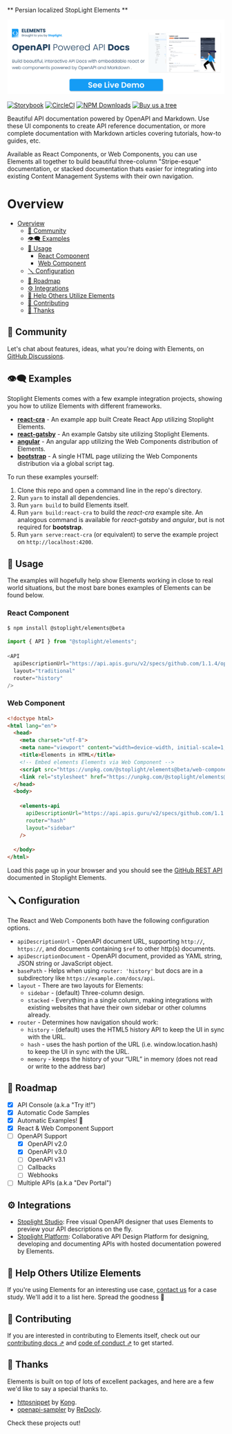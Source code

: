 ** Persian localized StopLight Elements **

[![Elements - OpenAPI Powered API Documentation](docs/images/readme-header.svg)][elements_landing_page]

[![Storybook](https://cdn.jsdelivr.net/gh/storybookjs/brand@master/badge/badge-storybook.svg)](https://stoplight-elements.netlify.app)
[![CircleCI][circle_ci_image]][circle_ci]
[![NPM Downloads][circle_ci_image]][npm]
[![Buy us a tree][ecologi_image]][ecologi]

Beautiful API documentation powered by OpenAPI and Markdown. Use these UI components to create API reference documentation, or more complete documentation with Markdown articles covering tutorials, how-to guides, etc.

Available as React Components, or Web Components, you can use Elements all together to build beautiful three-column "Stripe-esque" documentation, or stacked documentation thats easier for integrating into existing Content Management Systems with their own navigation.

# Overview

- [Overview](#overview)
  - [📖 Community](#-community)
  - [👁️🗨 ️️Examples](#️-️️examples)
  - [🏁 Usage](#-usage)
    - [React Component](#react-component)
    - [Web Component](#web-component)
  - [🪛 Configuration](#-configuration)
  - [🚧 Roadmap](#-roadmap)
  - [⚙️ Integrations](#️-integrations)
  - [🏁 Help Others Utilize Elements](#-help-others-utilize-elements)
  - [👏 Contributing](#-contributing)
  - [🎉 Thanks](#-thanks)

## 📖 Community

Let's chat about features, ideas, what you're doing with Elements, on [GitHub Discussions](https://github.com/stoplightio/elements/discussions).

## 👁️🗨 ️️Examples

Stoplight Elements comes with a few example integration projects, showing you how to utilize Elements with different frameworks.
- **[react-cra](./examples/react-cra)** - An example app built Create React App utilizing Stoplight Elements.
- **[react-gatsby](./examples/react-gatsby)** - An example Gatsby site utilizing Stoplight Elements.
- **[angular](./examples/angular)** - An angular app utilizing the Web Components distribution of Elements.
- **[bootstrap](./examples/bootstrap)** - A single HTML page utilizing the Web Components distribution via a global script tag.

To run these examples yourself:
1. Clone this repo and open a command line in the repo's directory.
2. Run `yarn` to install all dependencies.
3. Run `yarn build` to build Elements itself.
4. Run `yarn build:react-cra` to build the *react-cra* example site. An analogous command is available for *react-gatsby* and *angular*, but is not required for **bootstrap**.
5. Run `yarn serve:react-cra` (or equivalent) to serve the example project on `http://localhost:4200`.

## 🏁 Usage

The examples will hopefully help show Elements working in close to real world situations, but the most bare bones examples of Elements can be found below.

### React Component

```bash
$ npm install @stoplight/elements@beta
```

```js
import { API } from "@stoplight/elements";

<API
  apiDescriptionUrl="https://api.apis.guru/v2/specs/github.com/1.1.4/openapi.yaml"
  layout="traditional"
  router="history"
/>
```

### Web Component

```html
<!doctype html>
<html lang="en">
  <head>
    <meta charset="utf-8">
    <meta name="viewport" content="width=device-width, initial-scale=1, shrink-to-fit=no">
    <title>Elements in HTML</title>
    <!-- Embed elements Elements via Web Component -->
    <script src="https://unpkg.com/@stoplight/elements@beta/web-components.min.js"></script>
    <link rel="stylesheet" href="https://unpkg.com/@stoplight/elements@beta/styles.min.css">
  </head>
  <body>

    <elements-api
      apiDescriptionUrl="https://api.apis.guru/v2/specs/github.com/1.1.4/openapi.yaml"
      router="hash"
      layout="sidebar"
    />

  </body>
</html>
```

Load this page up in your browser and you should see the [GitHub REST API](https://docs.github.com/en/rest) documented in Stoplight Elements.

## 🪛 Configuration

The React and Web Components both have the following configuration options.

- `apiDescriptionUrl` - OpenAPI document URL, supporting `http://`, `https://`, and documents containing `$ref` to other http(s) documents.
- `apiDescriptionDocument` - OpenAPI document, provided as YAML string, JSON string or JavaScript object.
- `basePath` - Helps when using `router: 'history'` but docs are in a subdirectory like `https://example.com/docs/api`.
- `layout` - There are two layouts for Elements:
  - `sidebar` - (default) Three-column design.
  - `stacked` - Everything in a single column, making integrations with existing websites that have their own sidebar or other columns already.
- `router` -  Determines how navigation should work:
  - `history` - (default) uses the HTML5 history API to keep the UI in sync with the URL.
  - `hash` - uses the hash portion of the URL (i.e. window.location.hash) to keep the UI in sync with the URL.
  - `memory` - keeps the history of your “URL” in memory (does not read or write to the address bar)

## 🚧 Roadmap

- [x] API Console (a.k.a "Try it!")
- [x] Automatic Code Samples
- [x] Automatic Examples! 🥳
- [x] React & Web Component Support
- [ ] OpenAPI Support
  - [x] OpenAPI v2.0
  - [x] OpenAPI v3.0
  - [ ] OpenAPI v3.1
  - [ ] Callbacks
  - [ ] Webhooks
- [ ] Multiple APIs (a.k.a "Dev Portal")

## ⚙️ Integrations

- [Stoplight Studio](https://stoplight.io/studio/?utm_source=github&utm_medium=elements&utm_campaign=readme): Free visual OpenAPI designer that uses Elements to preview your API descriptions on the fly.
- [Stoplight Platform](https://stoplight.io/?utm_source=github&utm_medium=elements&utm_campaign=readme): Collaborative API Design Platform for designing, developing and documenting APIs with hosted documentation powered by Elements.

## 🏁 Help Others Utilize Elements

If you're using Elements for an interesting use case, [contact us](mailto:growth@stoplight.io) for a case study. We'll add it to a list here. Spread the goodness 🎉

## 👏 Contributing

If you are interested in contributing to Elements itself, check out our [contributing docs ⇗][contributing] and [code of conduct ⇗][code_of_conduct] to get started.

## 🎉 Thanks

Elements is built on top of lots of excellent packages, and here are a few we'd like to say a special thanks to.

- [httpsnippet](https://www.npmjs.com/package/httpsnippet) by [Kong](https://github.com/Kong).
- [openapi-sampler](https://www.npmjs.com/package/openapi-sampler) by [ReDocly](https://redoc.ly/).

Check these projects out!

[code_of_conduct]: CODE_OF_CONDUCT.md
[contributing]: CONTRIBUTING.md
[download-release]: https://github.com/stoplightio/elements/releases/latest
[elements_landing_page]: https://elements-demo.stoplight.io?utm_source=github&utm_medium=elements&utm_campaign=readme
[circle_ci]: https://circleci.com/gh/stoplightio/elements
[circle_ci_image]: https://img.shields.io/circleci/build/github/stoplightio/elements/main
[npm]: https://www.npmjs.com/package/@stoplight/elements
[npm_image]: https://img.shields.io/npm/dw/@stoplight/elements?color=blue
[ecologi]: https://ecologi.com/stoplightinc
[ecologi_image]: https://img.shields.io/badge/Buy%20us%20a%20tree-%F0%9F%8C%B3-lightgreen
